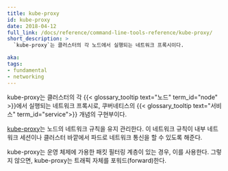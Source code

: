 ```yaml
---
title: kube-proxy
id: kube-proxy
date: 2018-04-12
full_link: /docs/reference/command-line-tools-reference/kube-proxy/
short_description: >
  `kube-proxy`는 클러스터의 각 노드에서 실행되는 네트워크 프록시이다.

aka:
tags:
- fundamental
- networking
---
```

 kube-proxy는 클러스터의 각
 {{< glossary_tooltip text="노드" term_id="node" >}}에서
 실행되는 네트워크 프록시로, 쿠버네티스의
 {{< glossary_tooltip text="서비스" term_id="service">}} 개념의 구현부이다.

<!--more-->

[kube-proxy](/ko/docs/reference/command-line-tools-reference/kube-proxy/)는
노드의 네트워크 규칙을 유지 관리한다. 이 네트워크 규칙이 내부 네트워크
세션이나 클러스터 바깥에서 파드로 네트워크 통신을
할 수 있도록 해준다.

kube-proxy는 운영 체제에 가용한 패킷
필터링 계층이 있는 경우, 이를 사용한다. 그렇지 않으면, kube-proxy는 트래픽 자체를 포워드(forward)한다.
